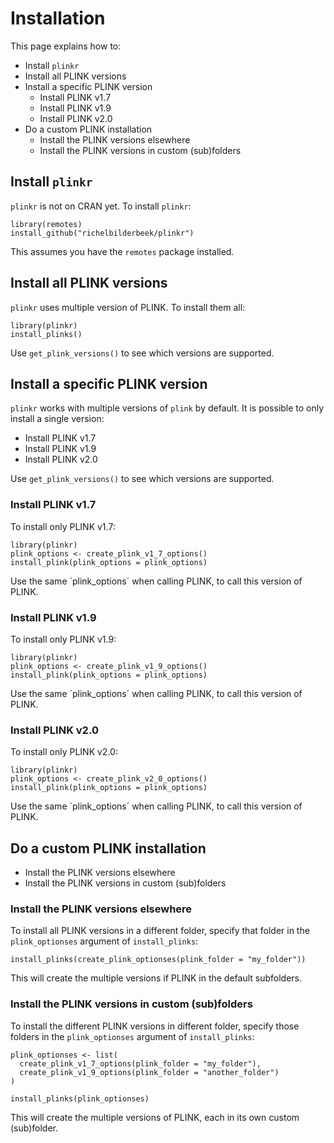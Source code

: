# Installation

This page explains how to:

  * Install `plinkr`
  * Install all PLINK versions
  * Install a specific PLINK version
    * Install PLINK v1.7
    * Install PLINK v1.9
    * Install PLINK v2.0
  * Do a custom PLINK installation
    * Install the PLINK versions elsewhere
    * Install the PLINK versions in custom (sub)folders

## Install `plinkr`

`plinkr` is not on CRAN yet. To install `plinkr`:

```
library(remotes)
install_github("richelbilderbeek/plinkr")
```

This assumes you have the `remotes` package installed.

## Install all PLINK versions

`plinkr` uses multiple version of PLINK. To install them all:

```
library(plinkr)
install_plinks()
```

Use `get_plink_versions()` to see which versions are supported.

## Install a specific PLINK version

`plinkr` works with multiple versions of `plink` by default.
It is possible to only install a single version:

 * Install PLINK v1.7
 * Install PLINK v1.9
 * Install PLINK v2.0

Use `get_plink_versions()` to see which versions are supported.

### Install PLINK v1.7

To install only PLINK v1.7:

```
library(plinkr)
plink_options <- create_plink_v1_7_options()
install_plink(plink_options = plink_options)
```

Use the same ´plink_options´ when calling PLINK, to call this version of PLINK.

### Install PLINK v1.9

To install only PLINK v1.9:

```
library(plinkr)
plink_options <- create_plink_v1_9_options()
install_plink(plink_options = plink_options)
```

Use the same ´plink_options´ when calling PLINK, to call this version of PLINK.

### Install PLINK v2.0

To install only PLINK v2.0:

```
library(plinkr)
plink_options <- create_plink_v2_0_options()
install_plink(plink_options = plink_options)
```

Use the same ´plink_options´ when calling PLINK, to call this version of PLINK.

## Do a custom PLINK installation

 * Install the PLINK versions elsewhere
 * Install the PLINK versions in custom (sub)folders

### Install the PLINK versions elsewhere

To install all PLINK versions in a different folder,
specify that folder in the `plink_optionses` argument
of `install_plinks`:

```
install_plinks(create_plink_optionses(plink_folder = "my_folder"))
```

This will create the multiple versions if PLINK in the default
subfolders.

### Install the PLINK versions in custom (sub)folders

To install the different PLINK versions in different folder,
specify those folders in the `plink_optionses` argument
of `install_plinks`:

```
plink_optionses <- list(
  create_plink_v1_7_options(plink_folder = "my_folder"),
  create_plink_v1_9_options(plink_folder = "another_folder")
)

install_plinks(plink_optionses)
```

This will create the multiple versions of PLINK,
each in its own custom (sub)folder.

